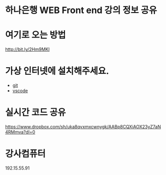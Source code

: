 # 하나은행 WEB Front end 강의 정보 공유

# 여기로 오는 방법
http://bit.ly/2Hm9MKl

# 가상 인터넷에 설치해주세요. 
- [git](https://git-scm.com/)
- [vscode](https://code.visualstudio.com/)

# 실시간 코드 공유 
https://www.dropbox.com/sh/uka8qvxmxcwnygk/AABp8CQXiAOX23yZ7aN4RMmva?dl=0

# 강사컴퓨터
192.15.55.91